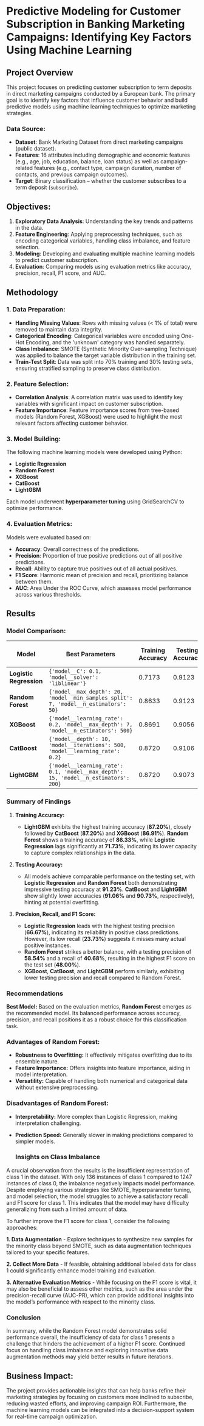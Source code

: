 # Predictive Modeling for Customer Subscription in Banking Marketing Campaigns: Identifying Key Factors Using Machine Learning

## Project Overview
This project focuses on predicting customer subscription to term deposits in direct marketing campaigns conducted by a European bank. The primary goal is to identify key factors that influence customer behavior and build predictive models using machine learning techniques to optimize marketing strategies.

### Data Source:
- **Dataset**: Bank Marketing Dataset from direct marketing campaigns (public dataset).
- **Features**: 16 attributes including demographic and economic features (e.g., age, job, education, balance, loan status) as well as campaign-related features (e.g., contact type, campaign duration, number of contacts, and previous campaign outcomes).
- **Target**: Binary classification – whether the customer subscribes to a term deposit (`subscribe`).

## Objectives:
1. **Exploratory Data Analysis**: Understanding the key trends and patterns in the data.
2. **Feature Engineering**: Applying preprocessing techniques, such as encoding categorical variables, handling class imbalance, and feature selection.
3. **Modeling**: Developing and evaluating multiple machine learning models to predict customer subscription.
4. **Evaluation**: Comparing models using evaluation metrics like accuracy, precision, recall, F1 score, and AUC.

## Methodology

### 1. Data Preparation:
- **Handling Missing Values**: Rows with missing values (< 1% of total) were removed to maintain data integrity.
- **Categorical Encoding**: Categorical variables were encoded using One-Hot Encoding, and the 'unknown' category was handled separately.
- **Class Imbalance**: SMOTE (Synthetic Minority Over-sampling Technique) was applied to balance the target variable distribution in the training set.
- **Train-Test Split**: Data was split into 70% training and 30% testing sets, ensuring stratified sampling to preserve class distribution.

### 2. Feature Selection:
- **Correlation Analysis**: A correlation matrix was used to identify key variables with significant impact on customer subscription.
- **Feature Importance**: Feature importance scores from tree-based models (Random Forest, XGBoost) were used to highlight the most relevant factors affecting customer behavior.

### 3. Model Building:
The following machine learning models were developed using Python:
- **Logistic Regression**
- **Random Forest**
- **XGBoost**
- **CatBoost**
- **LightGBM**

Each model underwent **hyperparameter tuning** using GridSearchCV to optimize performance.

### 4. Evaluation Metrics:
Models were evaluated based on:
- **Accuracy**: Overall correctness of the predictions.
- **Precision**: Proportion of true positive predictions out of all positive predictions.
- **Recall**: Ability to capture true positives out of all actual positives.
- **F1 Score**: Harmonic mean of precision and recall, prioritizing balance between them.
- **AUC**: Area Under the ROC Curve, which assesses model performance across various thresholds.

## Results

### Model Comparison:


| Model              | Best Parameters                                 | Training Accuracy | Testing Accuracy | Training Optimal Threshold | Testing Optimal Threshold | Training Precision | Testing Precision | Training Recall | Testing Recall | Training F1 Score | Testing F1 Score |
|--------------------|------------------------------------------------|-------------------|------------------|---------------------------|--------------------------|--------------------|-------------------|------------------|-----------------|--------------------|-------------------|
| **Logistic Regression** | `{'model__C': 0.1, 'model__solver': 'liblinear'}` | 0.7173            | 0.9123          | 0.5613                    | 0.8950                   | 0.6250             | 0.6667            | 0.2206           | 0.2373         | 0.3261             | 0.3500            |
| **Random Forest**   | `{'model__max_depth': 20, 'model__min_samples_split': 7, 'model__n_estimators': 50}` | 0.8633            | 0.9123          | 0.5615                    | 0.6946                   | 0.5223             | 0.5854            | 0.6029           | 0.4068         | 0.5597             | 0.4800            |
| **XGBoost**         | `{'model__learning_rate': 0.2, 'model__max_depth': 7, 'model__n_estimators': 500}` | 0.8691            | 0.9056          | 0.6762                    | 0.7101                   | 0.7263             | 0.5366            | 0.5074           | 0.3729         | 0.5974             | 0.4400            |
| **CatBoost**        | `{'model__depth': 10, 'model__iterations': 500, 'model__learning_rate': 0.2}` | 0.8720            | 0.9106          | 0.6684                    | 0.7529                   | 0.7447             | 0.5750            | 0.5147           | 0.3898         | 0.6087             | 0.4646            |
| **LightGBM**        | `{'model__learning_rate': 0.1, 'model__max_depth': 15, 'model__n_estimators': 200}` | 0.8720            | 0.9073          | 0.7555                    | 0.7555                   | 0.7500             | 0.5500            | 0.4853           | 0.3729         | 0.5893             | 0.4444            |

### Summary of Findings

1. **Training Accuracy:**
   - **LightGBM** exhibits the highest training accuracy (**87.20%**), closely followed by **CatBoost** (**87.20%**) and **XGBoost** (**86.91%**). **Random Forest** shows a training accuracy of **86.33%**, while **Logistic Regression** lags significantly at **71.73%**, indicating its lower capacity to capture complex relationships in the data.

2. **Testing Accuracy:**
   - All models achieve comparable performance on the testing set, with **Logistic Regression** and **Random Forest** both demonstrating impressive testing accuracy at **91.23%**. **CatBoost** and **LightGBM** show slightly lower accuracies (**91.06%** and **90.73%**, respectively), hinting at potential overfitting.

3. **Precision, Recall, and F1 Score:**
   - **Logistic Regression** leads with the highest testing precision (**66.67%**), indicating its reliability in positive class predictions. However, its low recall (**23.73%**) suggests it misses many actual positive instances.
   - **Random Forest** strikes a better balance, with a testing precision of **58.54%** and a recall of **40.68%**, resulting in the highest F1 score on the test set (**48.00%**).
   - **XGBoost**, **CatBoost**, and **LightGBM** perform similarly, exhibiting lower testing precision and recall compared to Random Forest.

### Recommendations

**Best Model:** Based on the evaluation metrics, **Random Forest** emerges as the recommended model. Its balanced performance across accuracy, precision, and recall positions it as a robust choice for this classification task.

### Advantages of Random Forest:
- **Robustness to Overfitting:** It effectively mitigates overfitting due to its ensemble nature.
- **Feature Importance:** Offers insights into feature importance, aiding in model interpretation.
- **Versatility:** Capable of handling both numerical and categorical data without extensive preprocessing.

### Disadvantages of Random Forest:
- **Interpretability:** More complex than Logistic Regression, making interpretation challenging.
- **Prediction Speed:** Generally slower in making predictions compared to simpler models.

  ### Insights on Class Imbalance

A crucial observation from the results is the insufficient representation of class 1 in the dataset. With only 136 instances of class 1 compared to 1247 instances of class 0, the imbalance negatively impacts model performance. Despite employing various strategies like SMOTE, hyperparameter tuning, and model selection, the model struggles to achieve a satisfactory recall and F1 score for class 1. This indicates that the model may have difficulty generalizing from such a limited amount of data.

To further improve the F1 score for class 1, consider the following approaches:

**1. Data Augmentation** - Explore techniques to synthesize new samples for the minority class beyond SMOTE, such as data augmentation techniques tailored to your specific features.

**2. Collect More Data** - If feasible, obtaining additional labeled data for class 1 could significantly enhance model training and evaluation.

**3. Alternative Evaluation Metrics** - While focusing on the F1 score is vital, it may also be beneficial to assess other metrics, such as the area under the precision-recall curve (AUC-PR), which can provide additional insights into the model’s performance with respect to the minority class.

### Conclusion
In summary, while the Random Forest model demonstrates solid performance overall, the insufficiency of data for class 1 presents a challenge that hinders the achievement of a higher F1 score. Continued focus on handling class imbalance and exploring innovative data augmentation methods may yield better results in future iterations.

## Business Impact:
The project provides actionable insights that can help banks refine their marketing strategies by focusing on customers more inclined to subscribe, reducing wasted efforts, and improving campaign ROI. Furthermore, the machine learning models can be integrated into a decision-support system for real-time campaign optimization.


